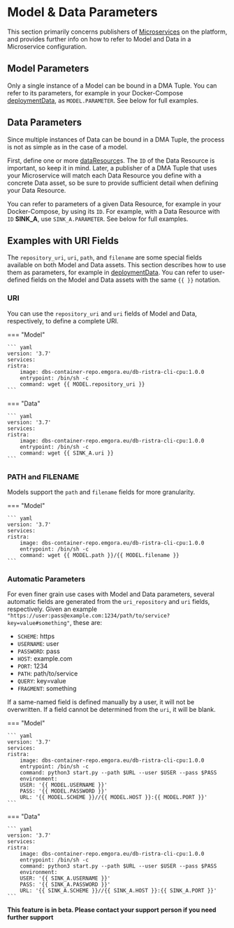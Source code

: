 # Model & Data Parameters

This section primarily concerns publishers of [Microservices](/attributes/microservice) on the
platform, and provides further info on how to refer to Model and Data in a Microservice configuration.

## Model Parameters

Only a single instance of a Model can be bound in a DMA Tuple. You can refer to its parameters,
for example in your Docker-Compose [deploymentData](/attributes/microservice/#deployment-data), as
`MODEL.PARAMETER`. See below for full examples.

## Data Parameters

Since multiple instances of Data can be bound in a DMA Tuple, the process is not as simple as in the
case of a model.

First, define one or more [dataResource](/attributes/microservice/#data-resource)s. The `ID` of the Data
Resource is important, so keep it in mind. Later, a publisher of a DMA Tuple that uses your Microservice
will match each Data Resource you define with a concrete Data asset, so be sure to provide sufficient detail
when defining your Data Resource.

You can refer to parameters of a given Data Resource, for example in your Docker-Compose, by using
its `ID`. For example, with a Data Resource with `ID` **SINK_A**, use `SINK_A.PARAMETER`.
See below for full examples.

## Examples with URI Fields

The `repository_uri`, `uri`, `path`, and `filename` are some special fields available on
both Model and Data assets. This section describes how to use them as parameters, for
example in [deploymentData](/attributes/microservice/#deployment-data). You can refer to
user-defined fields on the Model and Data assets with the same `{{ }}` notation.

### URI

You can use the `repository_uri` and `uri` fields of Model and Data, respectively,
to define a complete URI.

=== "Model"

    ``` yaml     
    version: '3.7'
    services:
    ristra:
        image: dbs-container-repo.emgora.eu/db-ristra-cli-cpu:1.0.0
        entrypoint: /bin/sh -c
        command: wget {{ MODEL.repository_uri }}
    ```

=== "Data"

    ``` yaml     
    version: '3.7'
    services:
    ristra:
        image: dbs-container-repo.emgora.eu/db-ristra-cli-cpu:1.0.0
        entrypoint: /bin/sh -c
        command: wget {{ SINK_A.uri }}
    ```
### PATH and FILENAME

Models support the `path` and `filename` fields for more granularity.

=== "Model"

    ``` yaml     
    version: '3.7'
    services:
    ristra:
        image: dbs-container-repo.emgora.eu/db-ristra-cli-cpu:1.0.0
        entrypoint: /bin/sh -c
        command: wget {{ MODEL.path }}/{{ MODEL.filename }}
    ```


### Automatic Parameters

For even finer grain use cases with Model and Data parameters, several automatic fields are
generated from the `uri_repository` and `uri` fields, respectively.
Given an example `"https://user:pass@example.com:1234/path/to/service?key=value#something"`, these are: 

- `SCHEME`: https
- `USERNAME`: user
- `PASSWORD`: pass
- `HOST`: example.com
- `PORT`: 1234
- `PATH`: path/to/service
- `QUERY`: key=value
- `FRAGMENT`: something

If a same-named field is defined manually by a user, it will not be overwritten.
If a field cannot be determined from the `uri`, it will be blank.

=== "Model"

    ``` yaml     
    version: '3.7'
    services:
    ristra:
        image: dbs-container-repo.emgora.eu/db-ristra-cli-cpu:1.0.0
        entrypoint: /bin/sh -c
        command: python3 start.py --path $URL --user $USER --pass $PASS
        environment:
        USER: '{{ MODEL.USERNAME }}'
        PASS: '{{ MODEL.PASSWORD }}'
        URL: '{{ MODEL.SCHEME }}//{{ MODEL.HOST }}:{{ MODEL.PORT }}'
    ```

=== "Data"

    ``` yaml     
    version: '3.7'
    services:
    ristra:
        image: dbs-container-repo.emgora.eu/db-ristra-cli-cpu:1.0.0
        entrypoint: /bin/sh -c
        command: python3 start.py --path $URL --user $USER --pass $PASS
        environment:
        USER: '{{ SINK_A.USERNAME }}'
        PASS: '{{ SINK_A.PASSWORD }}'
        URL: '{{ SINK_A.SCHEME }}//{{ SINK_A.HOST }}:{{ SINK_A.PORT }}'
    ```

**This feature is in beta. Please contact your support**
**person if you need further support**